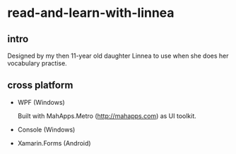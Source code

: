 # read-and-learn-with-linnea

## intro
Designed by my then 11-year old daughter Linnea to use when she does her vocabulary practise.

## cross platform
- WPF (Windows)

  Built with MahApps.Metro (http://mahapps.com) as UI toolkit.
  
- Console (Windows)
- Xamarin.Forms (Android)
